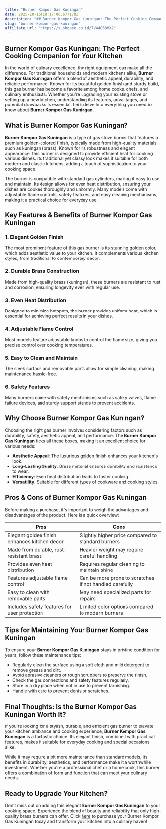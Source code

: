 ```yaml
---
title: "Burner Kompor Gas Kuningan"
date: 2025-10-16T18:17:06.677178Z
description: "## Burner Kompor Gas Kuningan: The Perfect Cooking Companion for Your Kitchen..."
slug: "burner-kompor-gas-kuningan"
affiliate_url: "https://s.shopee.co.id/7V44C68VX2"
---
```

## Burner Kompor Gas Kuningan: The Perfect Cooking Companion for Your Kitchen

In the world of culinary excellence, the right equipment can make all the difference. For traditional households and modern kitchens alike, **Burner Kompor Gas Kuningan** offers a blend of aesthetic appeal, durability, and reliable performance. Known for its beautiful golden finish and sturdy build, this gas burner has become a favorite among home cooks, chefs, and culinary enthusiasts. Whether you're upgrading your existing stove or setting up a new kitchen, understanding its features, advantages, and potential drawbacks is essential. Let’s delve into everything you need to know about **Burner Kompor Gas Kuningan**.

## What is Burner Kompor Gas Kuningan?

**Burner Kompor Gas Kuningan** is a type of gas stove burner that features a premium golden-colored finish, typically made from high-quality materials such as kuningan (brass). Known for its robustness and elegant appearance, this burner is designed to provide efficient heat for cooking various dishes. Its traditional yet classy look makes it suitable for both modern and classic kitchens, adding a touch of sophistication to your cooking space.

The burner is compatible with standard gas cylinders, making it easy to use and maintain. Its design allows for even heat distribution, ensuring your dishes are cooked thoroughly and uniformly. Many models come with adjustable flame controls, safety features, and easy cleaning mechanisms, making it a practical choice for everyday use.

## Key Features & Benefits of Burner Kompor Gas Kuningan

### 1. Elegant Golden Finish
The most prominent feature of this gas burner is its stunning golden color, which adds aesthetic value to your kitchen. It complements various kitchen styles, from traditional to contemporary decor.

### 2. Durable Brass Construction
Made from high-quality brass (kuningan), these burners are resistant to rust and corrosion, ensuring longevity even with regular use.

### 3. Even Heat Distribution
Designed to minimize hotspots, the burner provides uniform heat, which is essential for achieving perfect results in your dishes.

### 4. Adjustable Flame Control
Most models feature adjustable knobs to control the flame size, giving you precise control over cooking temperatures.

### 5. Easy to Clean and Maintain
The sleek surface and removable parts allow for simple cleaning, making maintenance hassle-free.

### 6. Safety Features
Many burners come with safety mechanisms such as safety valves, flame failure devices, and sturdy support stands to prevent accidents.

## Why Choose Burner Kompor Gas Kuningan?

Choosing the right gas burner involves considering factors such as durability, safety, aesthetic appeal, and performance. The **Burner Kompor Gas Kuningan** ticks all these boxes, making it an excellent choice for various needs:

- **Aesthetic Appeal**: The luxurious golden finish enhances your kitchen's look.
- **Long-Lasting Quality**: Brass material ensures durability and resistance to wear.
- **Efficiency**: Even heat distribution leads to faster cooking.
- **Versatility**: Suitable for different types of cookware and cooking styles.

## Pros & Cons of Burner Kompor Gas Kuningan

Before making a purchase, it's important to weigh the advantages and disadvantages of the product. Here is a quick overview:

| Pros                                          | Cons                                          |
|----------------------------------------------|----------------------------------------------|
| Elegant golden finish enhances kitchen decor | Slightly higher price compared to standard burners |
| Made from durable, rust-resistant brass     | Heavier weight may require careful handling |
| Provides even heat distribution             | Requires regular cleaning to maintain shine |
| Features adjustable flame control          | Can be more prone to scratches if not handled carefully |
| Easy to clean with removable parts         | May need specialized parts for repairs     |
| Includes safety features for user protection | Limited color options compared to modern burners |

## Tips for Maintaining Your Burner Kompor Gas Kuningan

To ensure your **Burner Kompor Gas Kuningan** stays in pristine condition for years, follow these maintenance tips:

- Regularly clean the surface using a soft cloth and mild detergent to remove grease and dirt.
- Avoid abrasive cleaners or rough scrubbers to preserve the finish.
- Check the gas connections and safety features regularly.
- Store in a dry place when not in use to prevent tarnishing.
- Handle with care to prevent dents or scratches.

## Final Thoughts: Is the Burner Kompor Gas Kuningan Worth It?

If you're looking for a stylish, durable, and efficient gas burner to elevate your kitchen ambiance and cooking experience, **Burner Kompor Gas Kuningan** is a fantastic choice. Its elegant finish, combined with practical features, makes it suitable for everyday cooking and special occasions alike.

While it may require a bit more maintenance than standard models, its benefits in durability, aesthetics, and performance make it a worthwhile investment. Whether you're a professional chef or a home cook, this burner offers a combination of form and function that can meet your culinary needs.

## Ready to Upgrade Your Kitchen?

Don’t miss out on adding this elegant **Burner Kompor Gas Kuningan** to your cooking space. Experience the blend of beauty and reliability that only high-quality brass burners can offer. Click [here](https://s.shopee.co.id/7V44C68VX2) to purchase your Burner Kompor Gas Kuningan today and transform your kitchen into a culinary haven!